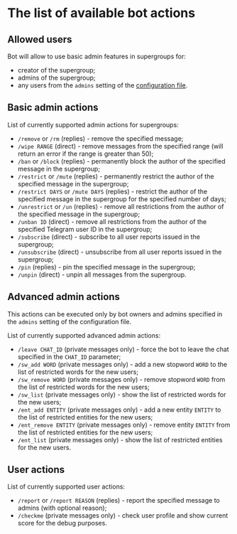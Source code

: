 # The list of available bot actions

## Allowed users

Bot will allow to use basic admin features in supergroups for:

  * creator of the supergroup;
  * admins of the supergroup;
  * any users from the `admins` setting of the [configuration file](schema-documentation.md).

## Basic admin actions

List of currently supported admin actions for supergroups:

  * `/remove` or `/rm` (replies) - remove the specified message;
  * `/wipe RANGE` (direct) - remove messages from the specified range (will return an error if the range is greater than 50);
  * `/ban` or `/block` (replies) - permanently block the author of the specified message in the supergroup;
  * `/restrict` or `/mute` (replies) - permanently restrict the author of the specified message in the supergroup;
  * `/restrict DAYS` or `/mute DAYS` (replies) - restrict the author of the specified message in the supergroup for the specified number of days;
  * `/unrestrict` or `/un` (replies) - remove all restrictions from the author of the specified message in the supergroup;
  * `/unban ID` (direct) - remove all restrictions from the author of the specified Telegram user ID in the supergroup;
  * `/subscribe` (direct) - subscribe to all user reports issued in the supergroup;
  * `/unsubscribe` (direct) - unsubscribe from all user reports issued in the supergroup;
  * `/pin` (replies) - pin the specified message in the supergroup;
  * `/unpin` (direct) - unpin all messages from the supergroup.

## Advanced admin actions

This actions can be executed only by bot owners and admins specified in the `admins` setting of the configuration file.

List of currently supported advanced admin actions:

  * `/leave CHAT_ID` (private messages only) - force the bot to leave the chat specified in the `CHAT_ID` parameter;
  * `/sw_add WORD` (private messages only) - add a new stopword `WORD` to the list of restricted words for the new users;
  * `/sw_remove WORD` (private messages only) - remove stopword `WORD` from the list of restricted words for the new users;
  * `/sw_list` (private messages only) - show the list of restricted words for the new users;
  * `/ent_add ENTITY` (private messages only) - add a new entity `ENTITY` to the list of restricted entities for the new users;
  * `/ent_remove ENTITY` (private messages only) - remove entity `ENTITY` from the list of restricted entities for the new users;
  * `/ent_list` (private messages only) - show the list of restricted entities for the new users.

## User actions

List of currently supported user actions:

  * `/report` or `/report REASON` (replies) - report the specified message to admins (with optional reason);
  * `/checkme` (private messages only) - check user profile and show current score for the debug purposes.
